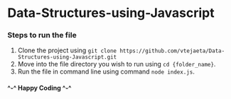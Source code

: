 # Data-Structures-using-Javascript





### Steps to run the file
1. Clone the project using `git clone https://github.com/vtejaeta/Data-Structures-using-Javascript.git`
2. Move into the file directory you wish to run using `cd {folder_name}`.
3. Run the file in command line using command `node index.js`.

#### ^-^ Happy Coding ^-^
